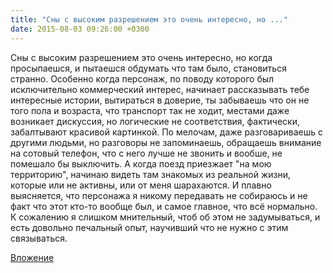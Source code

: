 ```yaml
---
title: "Сны с высоким разрешением это очень интересно, но ..."
date: 2015-08-03 09:26:00 +0300
---
```


Сны с высоким разрешением это очень интересно, но когда просыпаешся, и пытаешся обдумать что там было, становиться странно. Особенно когда персонаж, по поводу которого был исключительно коммерческий интерес, начинает рассказывать тебе интересные истории, вытираться в доверие, ты забываешь что он не того пола и возраста, что транспорт так не ходит, местами даже возникает дискуссия, но логические не соответствия, фактически, забалтывают красивой картинкой. По мелочам, даже разговариваешь с другими людьми, но разговоры не запоминаешь, обращаешь внимание на сотовый телефон, что с него лучше не звонить и вообше, не помешало бы выключить. А когда поезд приезжает "на мою территорию", начинаю видеть там знакомых из реальной жизни, которые или не активны, или от меня шарахаются. И плавно выясняется, что персонажа я никому передавать не собираюсь и не факт что этот кто-то вообще был, и самое главное, что всё нормально. К сожалению я слишком мнительный, чтоб об этом не задумываться, и есть довольно печальный опыт, научивший что не нужно с этим связываться.

[Вложение](/assets/vk_photos/4/4JhuwGPB8fc.jpg)
